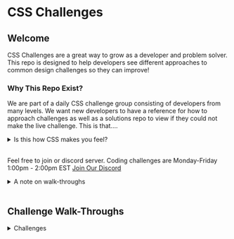 # CSS Challenges

## Welcome
CSS Challenges are a great way to grow as a developer and problem solver. This repo is designed to help developers see different approaches to common design challenges so they can improve!
<!--IF YOU WANT TO ADD A HOW TO APPROACH CHALLENGES SECTION -->
<!-- This repo contains two distinc sections to help you on your Css challenge journey: **Challenge Walk-throughs** and **How to Approach Challanges** -->


### Why This Repo Exist?

We are part of a daily CSS challenge group consisting of developers from many levels. We want new developers to have a reference for how to approach challenges as well as a solutions repo to view if they could not make the live challenge. This is that....

<details >
<summary>Is this how CSS makes you feel?</summary>
<br>

![gif](https://media.giphy.com/media/13FrpeVH09Zrb2/giphy.gif)

If so, jump in our discord and get some practice! CSS doesn't have to feel like building a tower of cards that blows up when you need to make a change! It can be fun and beautiful with a little practice and method implemented!
</details>

<br>

Feel free to join or discord server. Coding challenges are Monday-Friday 1:00pm - 2:00pm EST
[Join Our Discord](https://discord.gg/qj4Tydm9)

<details>
<summary>A note on walk-throughs</summary>
<br>
Walk-throughs are debrief of how we thought about and tackled the the challenge. These solutions are what we can generate in a limited amount of time. They are most often not the most efficient and responsive build. Those solutions can be found on the respective CSS challenge providers site or you can add them and a summary to this repo! 
</details>
<br>


## Challenge Walk-Throughs


<details>
<summary>Challenges</summary>
<br>
<ul>
  <li>
  <details>
  <summary>Front End Mentor</summary>
  <br>
  <ul>
    <li>
      <details>
      <summary>Newbie</summary>   
   
   - [Four Card Feature Section](https://github.com/code-finesse/CSS-Challenges/blob/main/front_end_mentor/newbie/four_card_feature_section/four_card_feature_section.md)
 
  </details>
    </li>
    <li>
      <details>
      <summary>Junior</summary>
      </details>
    </li>
    <li>
      <details>
      <summary>Intermediate</summary>
      None
      </details>
    </li>
    <li>
      <details>
      <summary>Advanced</summary>
      None
      </details>
    </li>
  </ul>

  </details>
  </li>
</ul>

</details>
</br>
